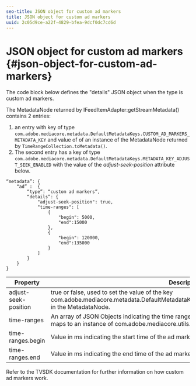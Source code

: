 ```yaml
---
seo-title: JSON object for custom ad markers
title: JSON object for custom ad markers
uuid: 2c05d9ce-a22f-4829-bfea-9dcf0dc7cd6d
---
```


# JSON object for custom ad markers {#json-object-for-custom-ad-markers}

The code block below defines the "details" JSON object when the type is custom ad markers.

The MetadataNode returned by IFeedItemAdapter:getStreamMetadata() contains 2 entries:
1. an entry with key of type `com.adobe.mediacore.metadata.DefaultMetadataKeys.CUSTOM_AD_MARKERS_METADATA_KEY` and value of of an instance of the MetadataNode returned by `TimeRangeCollection.toMetadata()`.
1. The second entry has a key of type `com.adobe.mediacore.metadata.DefaultMetadataKeys.METADATA_KEY_ADJUST_SEEK_ENABLED` with the value of the *adjust-seek-position* attribute below.

```
“metadata”: {
    “ad” :  {
        “type”: “custom ad markers”,
        “details”: {
            "adjust-seek-position": true,
            "time-ranges": [
                {
                    "begin": 5000,
                    "end":15000
                },
                {
                    "begin": 120000,
                    "end":135000
                }
            ]
        }
    }
}

```

|  Property  | Description  |
|---|---|
|  adjust-seek-position  | true or false, used to set the value of the key com.adobe.mediacore.metadata.DefaultMetadataKeys.METADATA_KEY_ADJUST_SEEK_ENABLED in the MetadataNode.  |
|  time-ranges  | An array of JSON Objects indicating the time range for each ad marker. Each JSON Object entry maps to an instance of com.adobe.mediacore.utils.TimeRange.  |
|  time-ranges.begin  | Value in ms indicating the start time of the ad marker.  |
|  time-ranges.end  | Value in ms indicating the end time of the ad marker.  |

Refer to the TVSDK documentation for further information on how custom ad markers work. 
